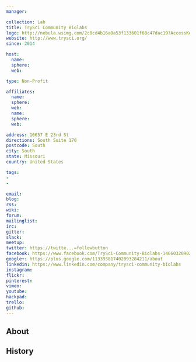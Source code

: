 ```yaml
---
manager:

collection: Lab
title: TrySci Community Biolabs
logo: http://nebula.wsimg.com/2c0cd4b16a0a53f133601f68c47dac19?AccessKeyId=C278866590AD122D2913&disposition=0&alloworigin=1
website: http://www.trysci.org/
since: 2014

host:
  name:
  sphere:
  web:

type: Non-Profit

affiliates:
  name:
  sphere:
  web:
  name:
  sphere:
  web:

address: 16657 E 23rd St
directions: South Suite 170
postcode: South
city: South
state: Missouri
country: United States

tags:
-
-

email:
blog:
rss:
wiki:
forum:
mailinglist:
irc:
gitter:
slack:
meetup:
twitter: https://twitte...=followbutton
facebook: https://www.facebook.com/TrySci-Community-Biolabs-1466032090280960/?sk=app_190322544333196&ref=s
google+: https://plus.google.com/113393817402093284211/about
linkedin: https://www.linkedin.com/company/trysci-community-biolabs
instagram:
flickr:
pinterest:
vimeo:
youtube:
hackpad:
trello:
github:
---
```


## About

## History
